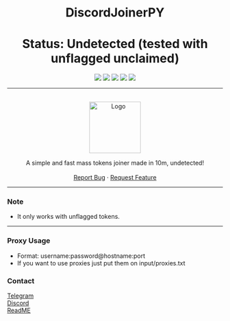 <h1 align="center"> DiscordJoinerPY </h1>

<h1 align="center">Status: Undetected (tested with unflagged unclaimed)</h1>

<p align="center">
  <img src="https://img.shields.io/github/contributors/3ut/DiscordJoinerPY.svg?style=for-the-badge"/>
  <img src="https://img.shields.io/github/forks/3ut/DiscordJoinerPY.svg?style=for-the-badge"/>
  <img src="https://img.shields.io/github/stars/3ut/DiscordJoinerPY.svg?style=for-the-badge"/>
  <img src="https://img.shields.io/github/issues/3ut/DiscordJoinerPY.svg?style=for-the-badge"/>
  <img src="https://img.shields.io/github/license/3ut/DiscordJoinerPY.svg?style=for-the-badge"/>
</p>

---------------------------------------
  
<br/>
<div align="center">
  <a href="https://github.com/3ut/DiscordJoinerPY">
    <img src="https://cdn.discordapp.com/attachments/1113486198321729559/1114072829248409620/pngwing.com_1.png" alt="Logo" width="120" height="120">
  </a>

  <p align="center">
    A simple and fast mass tokens joiner made in 10m, undetected!
    <br />
    <br />
    <a href="https://github.com/3ut/DiscordJoinerPY/issues">Report Bug</a>
    ·
    <a href="https://github.com/3ut/DiscordJoinerPY/issues">Request Feature</a>
  </p>
</div>
  
---------------------------------------

### Note
* It only works with unflagged tokens.
---------------------------------------

### Proxy Usage
* Format: username:password@hostname:port
* If you want to use proxies just put them on input/proxies.txt

### Contact
[Telegram](https://t.me/swaps1337)
<br/>
[Discord](https://discord.com/users/1091409048336859287)
<br/>
[ReadME](https://github.com/dropout1337)
